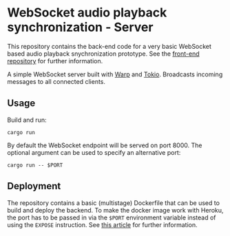 # WebSocket audio playback synchronization - Server

This repository contains the back-end code for a very basic WebSocket based audio playback snychronization prototype. See the [front-end repository](https://github.com/lsgng/ws-playback-sync-frontend) for further information.

A simple WebSocket server built with [Warp](https://github.com/seanmonstar/warp) and [Tokio](https://github.com/tokio-rs/tokio). Broadcasts incoming messages to all connected clients.

## Usage

Build and run:

```
cargo run
```

By default the WebSocket endpoint will be served on port 8000. The optional argument can be used to specify an alternative port:

```
cargo run -- $PORT
```

## Deployment

The repository contains a basic (multistage) Dockerfile that can be used to build and deploy the backend. To make the docker image work with Heroku, the port has to be passed in via the `$PORT` environment variable instead of using the `EXPOSE` instruction. See [this article](https://help.heroku.com/PPBPA231/how-do-i-use-the-port-environment-variable-in-container-based-apps) for further information.
